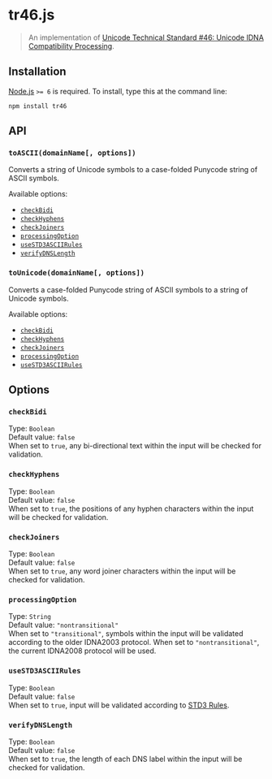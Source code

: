 # tr46.js

> An implementation of [Unicode Technical Standard #46: Unicode IDNA Compatibility Processing](https://unicode.org/reports/tr46/).


## Installation

[Node.js](http://nodejs.org) `>= 6` is required. To install, type this at the command line:
```shell
npm install tr46
```


## API

### `toASCII(domainName[, options])`

Converts a string of Unicode symbols to a case-folded Punycode string of ASCII symbols.

Available options:
* [`checkBidi`](#checkBidi)
* [`checkHyphens`](#checkHyphens)
* [`checkJoiners`](#checkJoiners)
* [`processingOption`](#processingOption)
* [`useSTD3ASCIIRules`](#useSTD3ASCIIRules)
* [`verifyDNSLength`](#verifyDNSLength)

### `toUnicode(domainName[, options])`

Converts a case-folded Punycode string of ASCII symbols to a string of Unicode symbols.

Available options:
* [`checkBidi`](#checkBidi)
* [`checkHyphens`](#checkHyphens)
* [`checkJoiners`](#checkJoiners)
* [`processingOption`](#processingOption)
* [`useSTD3ASCIIRules`](#useSTD3ASCIIRules)


## Options

### `checkBidi`
Type: `Boolean`  
Default value: `false`  
When set to `true`, any bi-directional text within the input will be checked for validation.

### `checkHyphens`
Type: `Boolean`  
Default value: `false`  
When set to `true`, the positions of any hyphen characters within the input will be checked for validation.

### `checkJoiners`
Type: `Boolean`  
Default value: `false`  
When set to `true`, any word joiner characters within the input will be checked for validation.

### `processingOption`
Type: `String`  
Default value: `"nontransitional"`  
When set to `"transitional"`, symbols within the input will be validated according to the older IDNA2003 protocol. When set to `"nontransitional"`, the current IDNA2008 protocol will be used.

### `useSTD3ASCIIRules`
Type: `Boolean`  
Default value: `false`  
When set to `true`, input will be validated according to [STD3 Rules](http://unicode.org/reports/tr46/#STD3_Rules).

### `verifyDNSLength`
Type: `Boolean`  
Default value: `false`  
When set to `true`, the length of each DNS label within the input will be checked for validation.
